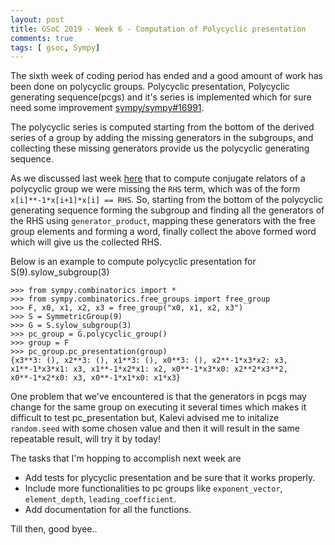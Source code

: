 ```yaml
---
layout: post
title: GSoC 2019 - Week 6 - Computation of Polycyclic presentation
comments: true
tags: [ gsoc, Sympy]
---
```


The sixth week of coding period has ended and a good amount of work has been done on polycyclic groups. Polycyclic presentation, Polycyclic generating sequence(pcgs) and it's series is implemented which for sure need some improvement [sympy/sympy#16991](https://github.com/sympy/sympy/pull/16991).

The polycyclic series is computed starting from the bottom of the derived series of a group by adding the missing generators in the subgroups, and collecting these missing generators provide us the polycyclic generating sequence. 

As we discussed last week [here](https://divyanshu132.github.io/gsoc-week-5) that to compute conjugate relators of a polycyclic group we were missing the `RHS` term, which was of the form `x[i]**-1*x[i+1]*x[i] == RHS`. So, starting from the bottom of the polycyclic generating sequence forming the subgroup and finding all the generators of the RHS using `generator_product`, mapping these generators with the free group elements and forming a word, finally collect the above formed word which will give us the collected RHS.

Below is an example to compute polycyclic presentation for S(9).sylow_subgroup(3)

```
>>> from sympy.combinatorics import *
>>> from sympy.combinatorics.free_groups import free_group
>>> F, x0, x1, x2, x3 = free_group("x0, x1, x2, x3")
>>> S = SymmetricGroup(9)
>>> G = S.sylow_subgroup(3)
>>> pc_group = G.polycyclic_group()
>>> group = F
>>> pc_group.pc_presentation(group)
{x3**3: (), x2**3: (), x1**3: (), x0**3: (), x2**-1*x3*x2: x3, x1**-1*x3*x1: x3, x1**-1*x2*x1: x2, x0**-1*x3*x0: x2**2*x3**2, x0**-1*x2*x0: x3, x0**-1*x1*x0: x1*x3}
```

One problem that we've encountered is that the generators in pcgs may change for the same group on executing it several times which makes it difficult to test pc_presentation but, Kalevi advised me to initalize `random.seed` with some chosen value and then it will result in the same repeatable result, will try it by today!

The tasks that I'm hopping to accomplish next week are

 - Add tests for plycyclic presentation and be sure that it works properly.
 - Include more functionalities to pc groups like `exponent_vector`, `element_depth`, `leading_coefficient`.
 - Add documentation for all the functions.

Till then, good byee..
